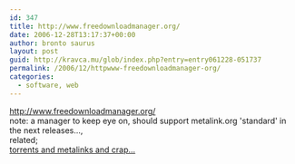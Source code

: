 ```yaml
---
id: 347
title: http://www.freedownloadmanager.org/
date: 2006-12-28T13:17:37+00:00
author: bronto saurus
layout: post
guid: http://kravca.mu/glob/index.php?entry=entry061228-051737
permalink: /2006/12/httpwww-freedownloadmanager-org/
categories:
  - software, web
---
```

<a href="http://www.freedownloadmanager.org/" target="_blank" >http://www.freedownloadmanager.org/</a>  
note: a manager to keep eye on, should support metalink.org 'standard' in the next releases&#8230;,   
related;  
[torrents and metalinks and crap&#8230;](index.php?entry=entry061227-081649)